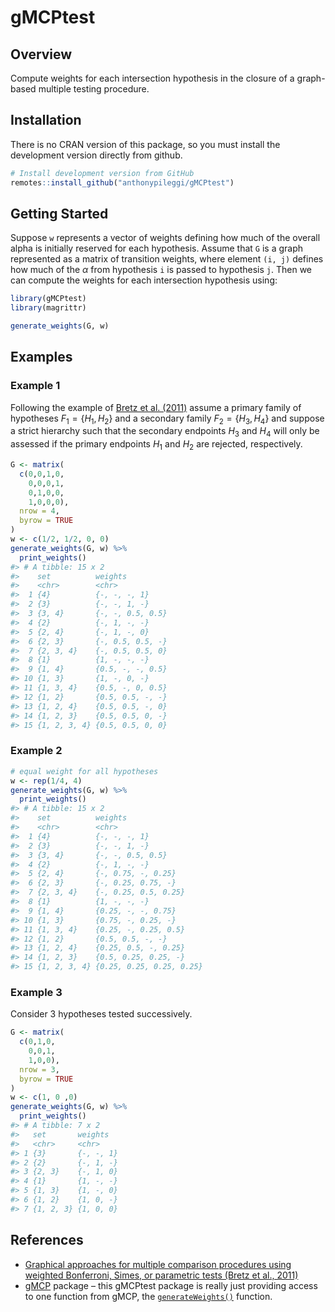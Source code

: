 
<!-- README.md is generated from README.Rmd. Please edit that file -->

# gMCPtest

## Overview

Compute weights for each intersection hypothesis in the closure of a
graph-based multiple testing procedure.

## Installation

There is no CRAN version of this package, so you must install the
development version directly from github.

``` r
# Install development version from GitHub
remotes::install_github("anthonypileggi/gMCPtest")
```

## Getting Started

Suppose `w` represents a vector of weights defining how much of the
overall alpha is initially reserved for each hypothesis. Assume that `G`
is a graph represented as a matrix of transition weights, where element
`(i, j)` defines how much of the $\alpha$ from hypothesis `i` is passed
to hypothesis `j`. Then we can compute the weights for each intersection
hypothesis using:

``` r
library(gMCPtest)
library(magrittr)
```

``` r
generate_weights(G, w)
```

## Examples

### Example 1

Following the example of [Bretz et
al. (2011)](https://onlinelibrary.wiley.com/doi/10.1002/bimj.201000239)
assume a primary family of hypotheses $F_1 = \{H_1, H_2\}$ and a
secondary family $F_2 = \{H_3, H_4\}$ and suppose a strict hierarchy
such that the secondary endpoints $H_3$ and $H_4$ will only be assessed
if the primary endpoints $H_1$ and $H_2$ are rejected, respectively.

``` r
G <- matrix(
  c(0,0,1,0,
    0,0,0,1,
    0,1,0,0,
    1,0,0,0), 
  nrow = 4,
  byrow = TRUE
)
w <- c(1/2, 1/2, 0, 0)
generate_weights(G, w) %>%
  print_weights()
#> # A tibble: 15 x 2
#>    set          weights         
#>    <chr>        <chr>           
#>  1 {4}          {-, -, -, 1}    
#>  2 {3}          {-, -, 1, -}    
#>  3 {3, 4}       {-, -, 0.5, 0.5}
#>  4 {2}          {-, 1, -, -}    
#>  5 {2, 4}       {-, 1, -, 0}    
#>  6 {2, 3}       {-, 0.5, 0.5, -}
#>  7 {2, 3, 4}    {-, 0.5, 0.5, 0}
#>  8 {1}          {1, -, -, -}    
#>  9 {1, 4}       {0.5, -, -, 0.5}
#> 10 {1, 3}       {1, -, 0, -}    
#> 11 {1, 3, 4}    {0.5, -, 0, 0.5}
#> 12 {1, 2}       {0.5, 0.5, -, -}
#> 13 {1, 2, 4}    {0.5, 0.5, -, 0}
#> 14 {1, 2, 3}    {0.5, 0.5, 0, -}
#> 15 {1, 2, 3, 4} {0.5, 0.5, 0, 0}
```

### Example 2

``` r
# equal weight for all hypotheses
w <- rep(1/4, 4)
generate_weights(G, w) %>%
  print_weights()
#> # A tibble: 15 x 2
#>    set          weights                 
#>    <chr>        <chr>                   
#>  1 {4}          {-, -, -, 1}            
#>  2 {3}          {-, -, 1, -}            
#>  3 {3, 4}       {-, -, 0.5, 0.5}        
#>  4 {2}          {-, 1, -, -}            
#>  5 {2, 4}       {-, 0.75, -, 0.25}      
#>  6 {2, 3}       {-, 0.25, 0.75, -}      
#>  7 {2, 3, 4}    {-, 0.25, 0.5, 0.25}    
#>  8 {1}          {1, -, -, -}            
#>  9 {1, 4}       {0.25, -, -, 0.75}      
#> 10 {1, 3}       {0.75, -, 0.25, -}      
#> 11 {1, 3, 4}    {0.25, -, 0.25, 0.5}    
#> 12 {1, 2}       {0.5, 0.5, -, -}        
#> 13 {1, 2, 4}    {0.25, 0.5, -, 0.25}    
#> 14 {1, 2, 3}    {0.5, 0.25, 0.25, -}    
#> 15 {1, 2, 3, 4} {0.25, 0.25, 0.25, 0.25}
```

### Example 3

Consider 3 hypotheses tested successively.

``` r
G <- matrix(
  c(0,1,0,
    0,0,1,
    1,0,0), 
  nrow = 3,
  byrow = TRUE
)
w <- c(1, 0 ,0)
generate_weights(G, w) %>%
  print_weights()
#> # A tibble: 7 x 2
#>   set       weights  
#>   <chr>     <chr>    
#> 1 {3}       {-, -, 1}
#> 2 {2}       {-, 1, -}
#> 3 {2, 3}    {-, 1, 0}
#> 4 {1}       {1, -, -}
#> 5 {1, 3}    {1, -, 0}
#> 6 {1, 2}    {1, 0, -}
#> 7 {1, 2, 3} {1, 0, 0}
```

## References

-   [Graphical approaches for multiple comparison procedures using
    weighted Bonferroni, Simes, or parametric tests (Bretz et
    al., 2011)](https://onlinelibrary.wiley.com/doi/10.1002/bimj.201000239)
-   [gMCP](https://github.com/kornl/gMCP) package – this gMCPtest
    package is really just providing access to one function from gMCP,
    the
    [`generateWeights()`](https://github.com/kornl/gMCP/blob/master/pkg/gMCP/R/generateWeights.R)
    function.
